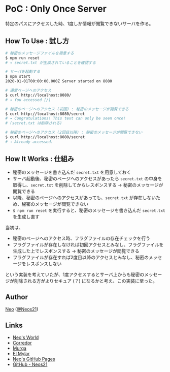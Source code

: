 # PoC : Only Once Server

特定のパスにアクセスした時、1度しか情報が閲覧できないサーバを作る。


## How To Use : 試し方

```sh
# 秘密のメッセージファイルを用意する
$ npm run reset
# → secret.txt が生成されていることを確認する

# サーバを起動する
$ npm start
2020-01-01T00:00:00.000Z Server started on 8080

# 通常ページへのアクセス
$ curl http://localhost:8080/
# → You accessed [/]

# 秘密のページへのアクセス (初回) : 秘密のメッセージが閲覧できる
$ curl http://localhost:8080/secret
# → Congratulations! This text can only be seen once!
# (secret.txt は削除される)

# 秘密のページへのアクセス (2回目以降) : 秘密のメッセージが閲覧できない
$ curl http://localhost:8080/secret
# → Already accessed.
```


## How It Works : 仕組み

- 秘密のメッセージを書き込んだ `secret.txt` を用意しておく
- サーバ起動後、秘密のページへのアクセスがあったら `secret.txt` の中身を取得し、`secret.txt` を削除してからレスポンスする → 秘密のメッセージが閲覧できる
- 以降、秘密のページへのアクセスがあっても、`secret.txt` が存在しないため、秘密のメッセージが閲覧できない
- `$ npm run reset` を実行すると、秘密のメッセージを書き込んだ `secret.txt` を生成し直す

当初は、

- 秘密のページへのアクセス時、フラグファイルの存在チェックを行う
- フラグファイルが存在しなければ初回アクセスとみなし、フラグファイルを生成した上でレスポンスする → 秘密のメッセージが閲覧できる
- フラグファイルが存在すれば2度目以降のアクセスとみなし、秘密のメッセージをレスポンスしない

という実装を考えていたが、1度アクセスするとサーバ上からも秘密のメッセージが削除される方がよりセキュア (？) になるかと考え、この実装に至った。


## Author

[Neo](http://neo.s21.xrea.com/) ([@Neos21](https://twitter.com/Neos21))


## Links

- [Neo's World](http://neo.s21.xrea.com/)
- [Corredor](http://neos21.hatenablog.com/)
- [Murga](http://neos21.hatenablog.jp/)
- [El Mylar](http://neos21.hateblo.jp/)
- [Neo's GitHub Pages](https://neos21.github.io/)
- [GitHub - Neos21](https://github.com/Neos21/)
